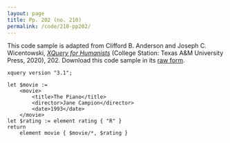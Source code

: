 ```yaml
---
layout: page
title: Pp. 202 (no. 210)
permalink: /code/210-pp202/
---
```


This code sample is adapted from Clifford B. Anderson and Joseph C. Wicentowski, 
[_XQuery for Humanists_](/) (College Station: Texas A&M University Press, 2020), 202. 
Download this code sample in its [raw form](/code/210-pp202/210-pp202.xq).

```xquery
xquery version "3.1";

let $movie :=
    <movie>
        <title>The Piano</title>
        <director>Jane Campion</director>
        <date>1993</date>
    </movie>
let $rating := element rating { "R" } 
return
    element movie { $movie/*, $rating }
```  
